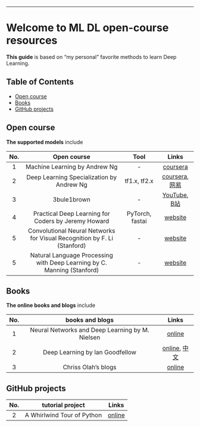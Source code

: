 --------------------------------------------------------------------------------

# Welcome to ML DL open-course resources

**This guide** is based on “my personal” favorite methods to learn Deep Learning. 

<!-- [![Gitter](https://img.shields.io/gitter/room/nwjs/nw.js.svg)](https://gitter.im/EEG-DL/community)
[![Python 3](https://img.shields.io/badge/Python-3.x-green.svg)](https://www.anaconda.com/)
 -->


## Table of Contents
<ul>
<li><a href="#Open-course">Open course</a></li>
<li><a href="#Books">Books</a></li>
<li><a href="#GitHub-projects">GitHub projects</a></li>
</ul>

## Open course
**The supported models** include

| No.   | Open course                                            |Tool       | Links           |
| :----:| :----:                                              | :----:   | :----:          |
| 1     | Machine Learning by Andrew Ng  | -  | [coursera](https://www.coursera.org/learn/machine-learning)|
| 2     | Deep Learning Specialization by Andrew Ng  | tf1.x, tf2.x |  [coursera](https://www.coursera.org/specializations/deep-learning), [网易](https://mooc.study.163.com/smartSpec/detail/1001319001.htm/)|
| 3     | 3bule1brown | - |[YouTube](https://www.youtube.com/watch?list=PLZHQObOWTQDNU6R1_67000Dx_ZCJB-3pi&v=aircAruvnKk&feature=youtu.be), [B站](https://space.bilibili.com/88461692/#/) |
| 4     | Practical Deep Learning for Coders by Jeremy Howard  | PyTorch, fastai  | [website](https://course.fast.ai/)|
| 5     | Convolutional Neural Networks for Visual Recognition by F. Li (Stanford)  |  -  | [website](http://cs231n.stanford.edu/)|
| 5     | Natural Language Processing with Deep Learning by C. Manning (Stanford)  |  -  | [website](http://web.stanford.edu/class/cs224n/)|



## Books
**The online books and blogs** include

| No.   | books and blogs                                  | Links           |
| :----:| :----:                                                  | :----:          |
| 1     | Neural Networks and Deep Learning by M. Nielsen   | [online](http://neuralnetworksanddeeplearning.com/)|
|2    |  Deep Learning by Ian Goodfellow    | [online](https://github.com/janishar/mit-deep-learning-book-pdf/blob/master/complete-book-bookmarked-pdf/deeplearningbook.pdf/), [中文](https://github.com/exacity/deeplearningbook-chinese)|
| 3   | Chriss Olah’s blogs    | [online](http://colah.github.io/)|



## GitHub projects

| No.   | tutorial project                                  | Links           |
| :----:| :----:                                   | :----:          |
| 2    | A Whirlwind Tour of Python    | [online](https://github.com/jakevdp/WhirlwindTourOfPython)|
